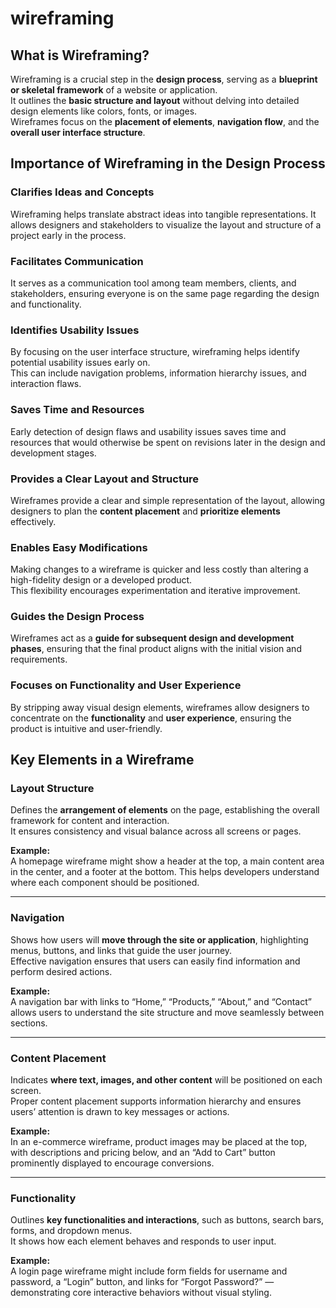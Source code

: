 # wireframing

## What is Wireframing?
Wireframing is a crucial step in the **design process**, serving as a **blueprint or skeletal framework** of a website or application.  
It outlines the **basic structure and layout** without delving into detailed design elements like colors, fonts, or images.  
Wireframes focus on the **placement of elements**, **navigation flow**, and the **overall user interface structure**.


## Importance of Wireframing in the Design Process

### Clarifies Ideas and Concepts
Wireframing helps translate abstract ideas into tangible representations. It allows designers and stakeholders to visualize the layout and structure of a project early in the process.

### Facilitates Communication
It serves as a communication tool among team members, clients, and stakeholders, ensuring everyone is on the same page regarding the design and functionality.

### Identifies Usability Issues
By focusing on the user interface structure, wireframing helps identify potential usability issues early on.  
This can include navigation problems, information hierarchy issues, and interaction flaws.

### Saves Time and Resources
Early detection of design flaws and usability issues saves time and resources that would otherwise be spent on revisions later in the design and development stages.

### Provides a Clear Layout and Structure
Wireframes provide a clear and simple representation of the layout, allowing designers to plan the **content placement** and **prioritize elements** effectively.

### Enables Easy Modifications
Making changes to a wireframe is quicker and less costly than altering a high-fidelity design or a developed product.  
This flexibility encourages experimentation and iterative improvement.

### Guides the Design Process
Wireframes act as a **guide for subsequent design and development phases**, ensuring that the final product aligns with the initial vision and requirements.

### Focuses on Functionality and User Experience
By stripping away visual design elements, wireframes allow designers to concentrate on the **functionality** and **user experience**, ensuring the product is intuitive and user-friendly.

## Key Elements in a Wireframe

### Layout Structure
Defines the **arrangement of elements** on the page, establishing the overall framework for content and interaction.  
It ensures consistency and visual balance across all screens or pages.

**Example:**  
A homepage wireframe might show a header at the top, a main content area in the center, and a footer at the bottom. This helps developers understand where each component should be positioned.

---

### Navigation
Shows how users will **move through the site or application**, highlighting menus, buttons, and links that guide the user journey.  
Effective navigation ensures that users can easily find information and perform desired actions.

**Example:**  
A navigation bar with links to “Home,” “Products,” “About,” and “Contact” allows users to understand the site structure and move seamlessly between sections.

---

### Content Placement
Indicates **where text, images, and other content** will be positioned on each screen.  
Proper content placement supports information hierarchy and ensures users’ attention is drawn to key messages or actions.

**Example:**  
In an e-commerce wireframe, product images may be placed at the top, with descriptions and pricing below, and an “Add to Cart” button prominently displayed to encourage conversions.

---

### Functionality
Outlines **key functionalities and interactions**, such as buttons, search bars, forms, and dropdown menus.  
It shows how each element behaves and responds to user input.

**Example:**  
A login page wireframe might include form fields for username and password, a “Login” button, and links for “Forgot Password?” — demonstrating core interactive behaviors without visual styling.
